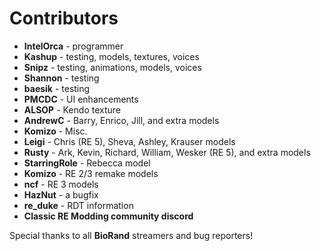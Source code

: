 # Contributors

* **IntelOrca** - programmer
* **Kashup** - testing, models, textures, voices
* **Snipz** -  testing, animations, models, voices
* **Shannon** - testing
* **baesik** - testing
* **PMCDC** - UI enhancements
* **ALSOP** - Kendo texture
* **AndrewC** - Barry, Enrico, Jill, and extra models
* **Komizo** - Misc.
* **Leigi** - Chris (RE 5), Sheva, Ashley, Krauser models
* **Rusty** - Ark, Kevin, Richard, William, Wesker (RE 5), and extra models
* **StarringRole** - Rebecca model
* **Komizo** - RE 2/3 remake models
* **ncf** - RE 3 models
* **HazNut** - a bugfix
* **re_duke** - RDT information
* **Classic RE Modding community discord**

Special thanks to all **BioRand** streamers and bug reporters!
